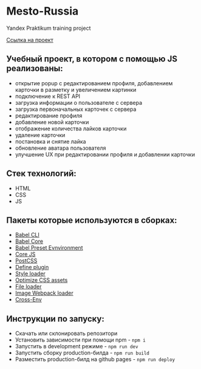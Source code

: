 # Mesto-Russia
Yandex Praktikum training project

[Ссылка на проект](https://mesto-russia-d4j1fi22y.vercel.app/)

## Учебный проект, в котором с помощью JS реализованы: 
- открытие popup c редактированием профиля, добавлением карточки в разметку и увеличением картинки
- подключение к REST API
- загрузка информации о пользователе с сервера
- загрузка первоначальных карточек с сервера
- редактирование профиля
- добавление новой карточки
- отображение количества лайков карточки
- удаление карточки
- постановка и снятие лайка
- обновление аватара пользователя
- улучшение UX при редактировании профиля и добавлении карточки

## Стек технологий:
- HTML
- CSS
- JS

## Пакеты которые используются в сборках:
- [Babel CLI](https://babeljs.io/docs/en/babel-cli#docsNav)
- [Babel Core](https://babeljs.io/docs/en/babel-core)
- [Babel Preset Evnvironment](https://babeljs.io/docs/en/babel-preset-env#docsNav)
- [Сore JS](https://github.com/zloirock/core-js#readme)
- [PostCSS](https://postcss.org/)
- [Define plugin](https://webpack.js.org/plugins/define-plugin/)
- [Style loader](https://github.com/webpack-contrib/style-loader)
- [Optimize CSS assets](https://www.npmjs.com/package/optimize-css-assets-webpack-plugin)
- [File loader](https://github.com/webpack-contrib/file-loader)
- [Image Webpack loader](https://www.npmjs.com/package/image-webpack-loader)
- [Cross-Env](https://www.npmjs.com/package/cross-env)

## Инструкции по запуску:
- Скачать или склонировать репозитори
- Установить зависимости при помощи npm - `npm i`
- Запустить в development режиме - `npm run dev`
- Запустить сборку production-билда - `npm run build`
- Разместить production-билд на github pages - `npm run deploy`
